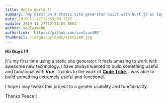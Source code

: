 ```yaml
---
title: Hello World !!
summary: 'My First on a Static site generator built with Nuxt.js on top of VUE.js '
date: 2019-11-27T12:53:09.732Z
update: 2019-11-27T12:53:09.800Z
author: soulsam480
authorlink: 'https://github.com/soulsam480'
thumbnail: /images/uploads/dscn6384.jpg
---
```

**Hii Guys !!!** 

It's my first time using a static site generator. It feels amazing to work with awesome new technology. I have always wanted to build something useful and functional with **Vue**. Thanks to the work of [**Code Tribe**](https://github.com/code-tribe/nuxt-netlify-cms-starter), I was able to build something extremely useful and functional. 

I hope i may tweak this project  to a greater usability and functionality. 

Thanks Peace!!
